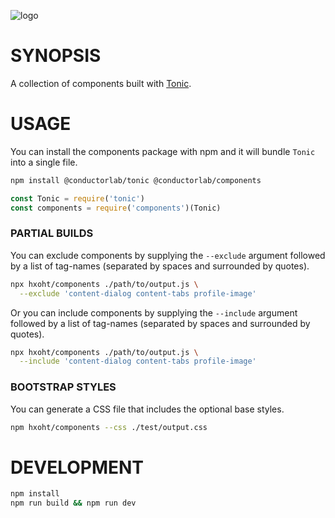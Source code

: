 ![logo](https://raw.githubusercontent.com/hxoht/tonic/addimage/readme-tonic.png)

# SYNOPSIS
A collection of components built with [Tonic](https://github.com/hxoht/tonic).

# USAGE
You can install the components package with npm and it will bundle `Tonic` into a single file.

```bash
npm install @conductorlab/tonic @conductorlab/components
```

```js
const Tonic = require('tonic')
const components = require('components')(Tonic)
```

### PARTIAL BUILDS

You can exclude components by supplying the `--exclude` argument followed by a list of tag-names (separated by spaces and surrounded by quotes).

```bash
npx hxoht/components ./path/to/output.js \
  --exclude 'content-dialog content-tabs profile-image'
```

Or you can include components by supplying the `--include` argument followed
by a list of tag-names (separated by spaces and surrounded by quotes).

```bash
npx hxoht/components ./path/to/output.js \
  --include 'content-dialog content-tabs profile-image'
```

### BOOTSTRAP STYLES
You can generate a CSS file that includes the optional base styles.

```bash
npm hxoht/components --css ./test/output.css
```

# DEVELOPMENT

```bash
npm install
npm run build && npm run dev
```
